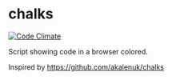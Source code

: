 chalks
======

[![Code Climate](https://codeclimate.com/github/fuCtor/chalks.png)](https://codeclimate.com/github/fuCtor/chalks)

Script showing code in a browser colored.

Inspired by https://github.com/akalenuk/chalks
